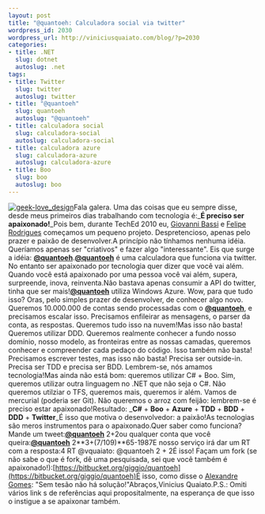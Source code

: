```yaml
--- 
layout: post
title: "@quantoeh: Calculadora social via twitter"
wordpress_id: 2030
wordpress_url: http://viniciusquaiato.com/blog/?p=2030
categories: 
- title: .NET
  slug: dotnet
  autoslug: .net
tags: 
- title: Twitter
  slug: twitter
  autoslug: twitter
- title: "@quantoeh"
  slug: quantoeh
  autoslug: "@quantoeh"
- title: calculadora social
  slug: calculadora-social
  autoslug: calculadora-social
- title: calculadora azure
  slug: calculadora-azure
  autoslug: calculadora-azure
- title: Boo
  slug: boo
  autoslug: boo
---
```

[![](http://viniciusquaiato.com/images_posts/geek-love_design-150x150.png "geek-love_design")](http://viniciusquaiato.com/images_posts/geek-love_design.png)Fala galera. Uma das coisas que eu sempre disse, desde meus primeiros dias trabalhando com tecnologia é:_**É preciso ser apaixonado!**_Pois bem, durante TechEd 2010 eu, [Giovanni Bassi](http://twitter.com/giovannibassi) e [Felipe Rodrigues](http://twitter.com/felipero) começamos um pequeno projeto. Despretencioso, apenas pelo prazer e paixão de desenvolver.A princípio não tínhamos nenhuma idéia. Queríamos apenas ser "criativos" e fazer algo "interessante". Eis que surge a idéia: **[@quantoeh](http://twitter.com/quantoeh)**.**[@quantoeh](http://twitter.com/quantoeh)** é uma calculadora que funciona via twitter. No entanto ser apaixonado por tecnologia quer dizer que você vai além. Quando você está apaixonado por uma pessoa você vai além, supera, surpreende, inova, reinventa.Não bastava apenas consumir a API do twitter, tinha que ser mais!**[@quantoeh](http://twitter.com/quantoeh)** utiliza Windows Azure. Wow, para que tudo isso? Oras, pelo simples prazer de desenvolver, de conhecer algo novo. Queremos 10.000.000 de contas sendo processadas com o **[@quantoeh](http://twitter.com/quantoeh)**, e precisamos escalar isso. Precisamos enfileirar as mensagens, o parser da conta, as respostas. Queremos tudo isso na nuvem!Mas isso não basta! Queremos utilizar DDD. Queremos realmente conhecer a fundo nosso domínio, nosso modelo, as fronteiras entre as nossas camadas, queremos conhecer e compreender cada pedaço do código. Isso também não basta! Precisamos escrever testes, mas isso não basta! Precisa ser outside-in. Precisa ser TDD e precisa ser BDD. Lembrem-se, nós amamos tecnologia!Mas ainda não está bom: queremos utilizar C# + Boo. Sim, queremos utilizar outra linguagem no .NET que não seja o C#. Não queremos utilziar o TFS, queremos mais, queremos ir além. Vamos de mercurial (poderia ser Git). Não queremos o arroz com feijão: lembrem-se é preciso estar apaixonado!Resultado: _**C#** + **Boo** + **Azure** + **TDD** + **BDD** + **DDD** + **Twitter**_É isso que motiva o desenvolvedor: a paixão!As tecnologias são meros instrumentos para o apaixonado.Quer saber como funciona? Mande um tweet:**[@quantoeh](http://twitter.com/quantoeh)** 2+2ou qualquer conta que você queira:**[@quantoeh](http://twitter.com/quantoeh)** 2**3+(7/109)**65-1987E nosso serviço irá dar um RT com a resposta:4 RT @vquaiato: @quantoeh 2 + 2É isso! Façam um fork (se não sabe o que é fork, dê uma pesquisada, sei que você também é apaixonado!):[https://bitbucket.org/giggio/quantoeh](https://bitbucket.org/giggio/quantoeh)É isso, como disse o [Alexandre Gomes](http://twitter.com/alegomes): "Sem tesão não há solução!"Abraços,Vinicius Quaiato.P.S.: Omiti vários link s de referências aqui propositalmente, na esperança de que isso o instigue a se apaixonar também.
